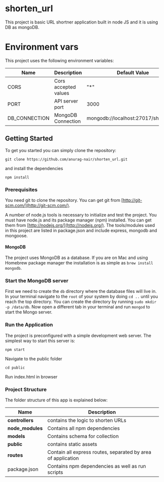 # shorten_url

This project is basic URL shortner application built in node JS and it is using DB as mongoDB.

# Environment vars
This project uses the following environment variables:

| Name                          | Description                         | Default Value                                  |
| ----------------------------- | ------------------------------------| -----------------------------------------------|
|CORS           | Cors accepted values            | "*"      |
|PORT           | API server port                 | 3000     |
|DB_CONNECTION  | MongoDB Connection              |mongodb://localhost:27017/shorten_url |

## Getting Started
To get you started you can simply clone the repository:

```
git clone https://github.com/anurag-nair/shorten_url.git
```
and install the dependencies
```
npm install
```

### Prerequisites
You need git to clone the repository. You can get git from
[http://git-scm.com/](http://git-scm.com/).

A number of node.js tools is necessary to initialize and test the project. You must have node.js and its package manager (npm) installed. You can get them from  [http://nodejs.org/](http://nodejs.org/). The tools/modules used in this project are listed in package.json and include express, mongodb and mongoose.

#### MongoDB
The project uses MongoDB as a database. If you are on Mac and using Homebrew package manager the installation is as simple as `brew install mongodb`.

### Start the MongoDB server
First we need to create the `db` directory where the database files will live in. In your terminal navigate to the `root` of your system by doing `cd ..` until you reach the top directory. You can create the directory by running `sudo mkdir -p /data/db`. Now open a different tab in your terminal and run `mongod` to start the Mongo server.

### Run the Application

The project is preconfigured with a simple development web server. The simplest way to start this server is:
```
npm start
```
Navigate to the public folder
```
cd public
```
Run index.html in browser

### Project Structure

The folder structure of this app is explained below:

| Name | Description |
| ------------------------ | --------------------------------------------------------------------------------------------- |
| **controllers**                 | contains the logic to shorten URLs  |
| **node_modules**         | Contains all  npm dependencies                                                            |
| **models**                  | Contains schema for collection          |
| **public**        | contains static assets  
| **routes**           | Contain all express routes, separated by area of application |
| package.json             | Contains npm dependencies as well as run scripts |